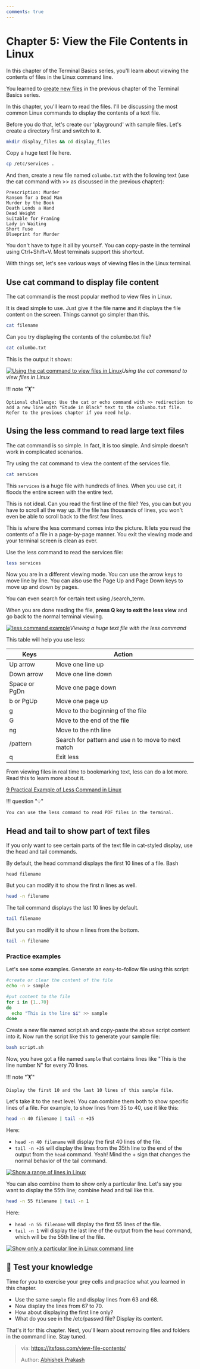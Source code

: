 ```yaml
---
comments: true
---
```


# Chapter 5: View the File Contents in Linux

In this chapter of the Terminal Basics series, you'll learn about viewing the contents of files in the Linux command line.

You learned to [create new files](https://itsfoss.com/create-files/) in the previous chapter of the Terminal Basics series.

In this chapter, you'll learn to read the files. I'll be discussing the most common Linux commands to display the contents of a text file.

Before you do that, let's create our 'playground' with sample files. Let's create a directory first and switch to it.

```Bash
mkdir display_files && cd display_files
```

Copy a huge text file here.

```Bash
cp /etc/services .
```

And then, create a new file named `columbo.txt` with the following text (use the cat command with >> as discussed in the previous chapter):

```Text
Prescription: Murder
Ransom for a Dead Man
Murder by the Book
Death Lends a Hand
Dead Weight
Suitable for Framing
Lady in Waiting
Short Fuse
Blueprint for Murder
```

You don't have to type it all by yourself. You can copy-paste in the terminal using Ctrl+Shift+V. Most terminals support this shortcut.

With things set, let's see various ways of viewing files in the Linux terminal.

## Use cat command to display file content

The cat command is the most popular method to view files in Linux.

It is dead simple to use. Just give it the file name and it displays the file content on the screen. Things cannot go simpler than this.

```Bash
cat filename
```

Can you try displaying the contents of the columbo.txt file?

```Bash
cat columbo.txt
```

This is the output it shows:

[![Using the cat command to view files in Linux](https://itsfoss.com/content/images/2023/03/use-cat-command-to-view-files-linux.png)](https://itsfoss.com/content/images/2023/03/use-cat-command-to-view-files-linux.png)*Using the cat command to view files in Linux*

!!! note "🏋️"

    Optional challenge: Use the cat or echo command with >> redirection to add a new line with "Etude in Black" text to the columbo.txt file. Refer to the previous chapter if you need help.

## Using the less command to read large text files

The cat command is so simple. In fact, it is too simple. And simple doesn't work in complicated scenarios.

Try using the cat command to view the content of the services file.

```Bash
cat services
```

This `services` is a huge file with hundreds of lines. When you use cat, it floods the entire screen with the entire text.

This is not ideal. Can you read the first line of the file? Yes, you can but you have to scroll all the way up. If the file has thousands of lines, you won't even be able to scroll back to the first few lines.

This is where the less command comes into the picture. It lets you read the contents of a file in a page-by-page manner. You exit the viewing mode and your terminal screen is clean as ever.

Use the less command to read the services file:

```Bash
less services
```

Now you are in a different viewing mode. You can use the arrow keys to move line by line. You can also use the Page Up and Page Down keys to move up and down by pages.

You can even search for certain text using /search_term.

When you are done reading the file, **press Q key to exit the less view** and go back to the normal terminal viewing.

[![less command example](https://itsfoss.com/content/images/2023/03/less-examples.svg)](https://itsfoss.com/content/images/2023/03/less-examples.svg)*Viewing a huge text file with the less command*

This table will help you use less:

| **Keys**      | **Action**                                         |
| ------------- | -------------------------------------------------- |
| Up arrow      | Move one line up                                   |
| Down arrow    | Move one line down                                 |
| Space or PgDn | Move one page down                                 |
| b or PgUp     | Move one page up                                   |
| g             | Move to the beginning of the file                  |
| G             | Move to the end of the file                        |
| ng            | Move to the nth line                               |
| /pattern      | Search for pattern and use n to move to next match |
| q             | Exit less                                          |

From viewing files in real time to bookmarking text, less can do a lot more. Read this to learn more about it.

[9 Practical Example of Less Command in Linux](https://linuxhandbook.com/less-command/?ref=itsfoss.com)

!!! question "💡"

    You can use the less command to read PDF files in the terminal.

## Head and tail to show part of text files

If you only want to see certain parts of the text file in cat-styled display, use the head and tail commands.

By default, the head command displays the first 10 lines of a file.
Bash
```
head filename
```

But you can modify it to show the first n lines as well.

```Bash
head -n filename
```

The tail command displays the last 10 lines by default.

```Bash
tail filename
```

But you can modify it to show n lines from the bottom.

```Bash
tail -n filename
```

### Practice examples

Let's see some examples. Generate an easy-to-follow file using this script:

```Bash
#create or clear the content of the file
echo -n > sample

#put content to the file
for i in {1..70}
do
  echo "This is the line $i" >> sample
done
```

Create a new file named script.sh and copy-paste the above script content into it. Now run the script like this to generate your sample file:

```Bash
bash script.sh
```

Now, you have got a file named `sample` that contains lines like "This is the line number N" for every 70 lines.

!!! note "🏋️"

    Display the first 10 and the last 10 lines of this sample file.

Let's take it to the next level. You can combine them both to show specific lines of a file. For example, to show lines from 35 to 40, use it like this:

```Bash
head -n 40 filename | tail -n +35
```

Here:

- `head -n 40 filename` will display the first 40 lines of the file.
- `tail -n +35` will display the lines from the 35th line to the end of the output from the `head` command. Yeah! Mind the + sign that changes the normal behavior of the tail command.

[![Show a range of lines in Linux](https://itsfoss.com/content/images/2023/03/show-specific-lines-linux.png)](https://itsfoss.com/content/images/2023/03/show-specific-lines-linux.png)

You can also combine them to show only a particular line. Let's say you want to display the 55th line; combine head and tail like this.

```Bash
head -n 55 filename | tail -n 1
```

Here:

- `head -n 55 filename` will display the first 55 lines of the file.
- `tail -n 1` will display the last line of the output from the `head` command, which will be the 55th line of the file.

[![Show only a particular line in Linux command line](https://itsfoss.com/content/images/2023/03/show-particular-line-linux.png)](https://itsfoss.com/content/images/2023/03/show-particular-line-linux.png)

## 📝 Test your knowledge

Time for you to exercise your grey cells and practice what you learned in this chapter.

- Use the same `sample` file and display lines from 63 and 68.
- Now display the lines from 67 to 70.
- How about displaying the first line only?
- What do you see in the /etc/passwd file? Display its content.

That's it for this chapter. Next, you'll learn about removing files and folders in the command line. Stay tuned.

>via: https://itsfoss.com/view-file-contents/
>
>Author: [Abhishek Prakash](https://itsfoss.com/author/abhishek/)
